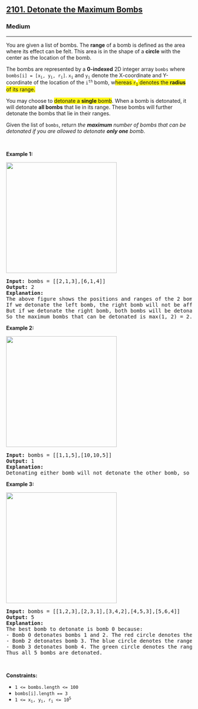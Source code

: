 <h2><a href="https://leetcode.com/problems/detonate-the-maximum-bombs/">2101. Detonate the Maximum Bombs</a></h2><h3>Medium</h3><hr><div><p>You are given a list of bombs. The <strong>range</strong> of a bomb is defined as the area where its effect can be felt. This area is in the shape of a <strong>circle</strong> with the center as the location of the bomb.</p>

<p>The bombs are represented by a <strong>0-indexed</strong> 2D integer array <code>bombs</code> where <code>bombs[i] = [x<sub>i</sub>, y<sub>i</sub>, r<sub>i</sub>]</code>. <code>x<sub>i</sub></code> and <code>y<sub>i</sub></code> denote the X-coordinate and Y-coordinate of the location of the <code>i<sup>th</sup></code> bomb, w<span class="highlighter--highlighted" data-highlight-id="1" style="background-color: rgb(255, 246, 21); color: inherit;">hereas </span><code><span class="highlighter--highlighted" data-highlight-id="1" style="background-color: rgb(255, 246, 21); color: inherit;">r</span><sub><span class="highlighter--highlighted" data-highlight-id="1" style="background-color: rgb(255, 246, 21); color: inherit;">i</span></sub></code><span class="highlighter--highlighted" data-highlight-id="1" style="background-color: rgb(255, 246, 21); color: inherit;"> denotes the </span><strong><span class="highlighter--highlighted" data-highlight-id="1" style="background-color: rgb(255, 246, 21); color: inherit;">radius</span></strong><span class="highlighter--highlighted" data-highlight-id="1" style="background-color: rgb(255, 246, 21); color: inherit;"> of its range.</span></p>

<p>You may choose to <span class="highlighter--highlighted" data-highlight-id="0" style="background-color: rgb(255, 246, 21); color: inherit;">detonate a </span><strong><span class="highlighter--highlighted" data-highlight-id="0" style="background-color: rgb(255, 246, 21); color: inherit;">single</span></strong><span class="highlighter--highlighted" data-highlight-id="0" style="background-color: rgb(255, 246, 21); color: inherit;"> bomb</span>. When a bomb is detonated, it will detonate <strong>all bombs</strong> that lie in its range. These bombs will further detonate the bombs that lie in their ranges.</p>

<p>Given the list of <code>bombs</code>, return <em>the <strong>maximum</strong> number of bombs that can be detonated if you are allowed to detonate <strong>only one</strong> bomb</em>.</p>

<p>&nbsp;</p>
<p><strong>Example 1:</strong></p>
<img alt="" src="https://assets.leetcode.com/uploads/2021/11/06/desmos-eg-3.png" style="width: 300px; height: 300px;">
<pre><strong>Input:</strong> bombs = [[2,1,3],[6,1,4]]
<strong>Output:</strong> 2
<strong>Explanation:</strong>
The above figure shows the positions and ranges of the 2 bombs.
If we detonate the left bomb, the right bomb will not be affected.
But if we detonate the right bomb, both bombs will be detonated.
So the maximum bombs that can be detonated is max(1, 2) = 2.
</pre>

<p><strong>Example 2:</strong></p>
<img alt="" src="https://assets.leetcode.com/uploads/2021/11/06/desmos-eg-2.png" style="width: 300px; height: 300px;">
<pre><strong>Input:</strong> bombs = [[1,1,5],[10,10,5]]
<strong>Output:</strong> 1
<strong>Explanation:
</strong>Detonating either bomb will not detonate the other bomb, so the maximum number of bombs that can be detonated is 1.
</pre>

<p><strong>Example 3:</strong></p>
<img alt="" src="https://assets.leetcode.com/uploads/2021/11/07/desmos-eg1.png" style="width: 300px; height: 300px;">
<pre><strong>Input:</strong> bombs = [[1,2,3],[2,3,1],[3,4,2],[4,5,3],[5,6,4]]
<strong>Output:</strong> 5
<strong>Explanation:</strong>
The best bomb to detonate is bomb 0 because:
- Bomb 0 detonates bombs 1 and 2. The red circle denotes the range of bomb 0.
- Bomb 2 detonates bomb 3. The blue circle denotes the range of bomb 2.
- Bomb 3 detonates bomb 4. The green circle denotes the range of bomb 3.
Thus all 5 bombs are detonated.
</pre>

<p>&nbsp;</p>
<p><strong>Constraints:</strong></p>

<ul>
	<li><code>1 &lt;= bombs.length&nbsp;&lt;= 100</code></li>
	<li><code>bombs[i].length == 3</code></li>
	<li><code>1 &lt;= x<sub>i</sub>, y<sub>i</sub>, r<sub>i</sub> &lt;= 10<sup>5</sup></code></li>
</ul>
</div>
